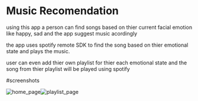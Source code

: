 # Music Recomendation

using this app a person can find songs based on thier current facial emotion like happy, sad and the app suggest music acordingly

the app uses spotify remote SDK to find the song based on thier emotional state and plays the music.

user can even add thier own playlist for thier each emotional state and the song from thier playlist will be played using spotify



#screenshots


![home_page](https://github.com/code-bhuvanesh/MusicRecomendation/assets/90144561/28670b66-a675-41b6-902f-d685bae28607)![playlist_page](https://github.com/code-bhuvanesh/MusicRecomendation/assets/90144561/4c55d532-6601-4da3-acbd-1bae0ddc0828)

